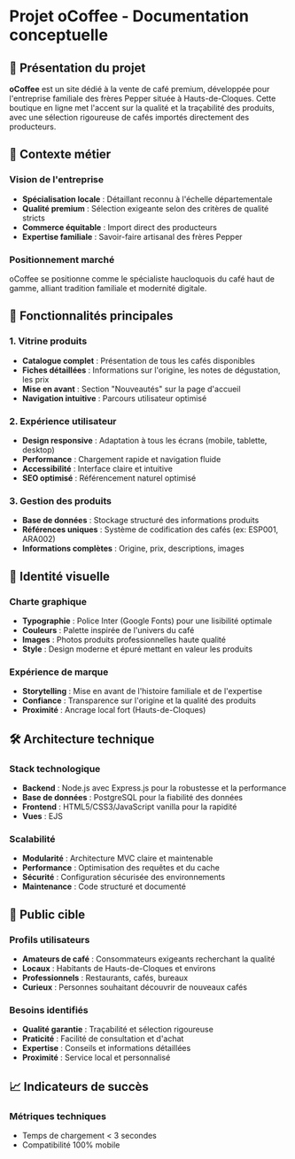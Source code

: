 # Projet oCoffee - Documentation conceptuelle

## 🎯 Présentation du projet

**oCoffee** est un site dédié à la vente de café premium, développée pour l'entreprise familiale des frères Pepper située à Hauts-de-Cloques. Cette boutique en ligne met l'accent sur la qualité et la traçabilité des produits, 
avec une sélection rigoureuse de cafés importés directement des producteurs.

## 🏢 Contexte métier

### Vision de l'entreprise
- **Spécialisation locale** : Détaillant reconnu à l'échelle départementale
- **Qualité premium** : Sélection exigeante selon des critères de qualité stricts
- **Commerce équitable** : Import direct des producteurs
- **Expertise familiale** : Savoir-faire artisanal des frères Pepper

### Positionnement marché
oCoffee se positionne comme le spécialiste haucloquois du café haut de gamme, alliant tradition familiale et modernité digitale.

## 🚀 Fonctionnalités principales

### 1. Vitrine produits
- **Catalogue complet** : Présentation de tous les cafés disponibles
- **Fiches détaillées** : Informations sur l'origine, les notes de dégustation, les prix
- **Mise en avant** : Section "Nouveautés" sur la page d'accueil
- **Navigation intuitive** : Parcours utilisateur optimisé

### 2. Expérience utilisateur
- **Design responsive** : Adaptation à tous les écrans (mobile, tablette, desktop)
- **Performance** : Chargement rapide et navigation fluide
- **Accessibilité** : Interface claire et intuitive
- **SEO optimisé** : Référencement naturel optimisé

### 3. Gestion des produits
- **Base de données** : Stockage structuré des informations produits
- **Références uniques** : Système de codification des cafés (ex: ESP001, ARA002)
- **Informations complètes** : Origine, prix, descriptions, images

## 🎨 Identité visuelle

### Charte graphique
- **Typographie** : Police Inter (Google Fonts) pour une lisibilité optimale
- **Couleurs** : Palette inspirée de l'univers du café
- **Images** : Photos produits professionnelles haute qualité
- **Style** : Design moderne et épuré mettant en valeur les produits

### Expérience de marque
- **Storytelling** : Mise en avant de l'histoire familiale et de l'expertise
- **Confiance** : Transparence sur l'origine et la qualité des produits
- **Proximité** : Ancrage local fort (Hauts-de-Cloques)

## 🛠️ Architecture technique

### Stack technologique
- **Backend** : Node.js avec Express.js pour la robustesse et la performance
- **Base de données** : PostgreSQL pour la fiabilité des données
- **Frontend** : HTML5/CSS3/JavaScript vanilla pour la rapidité
- **Vues** : EJS

### Scalabilité
- **Modularité** : Architecture MVC claire et maintenable
- **Performance** : Optimisation des requêtes et du cache
- **Sécurité** : Configuration sécurisée des environnements
- **Maintenance** : Code structuré et documenté

## 🎯 Public cible

### Profils utilisateurs
- **Amateurs de café** : Consommateurs exigeants recherchant la qualité
- **Locaux** : Habitants de Hauts-de-Cloques et environs
- **Professionnels** : Restaurants, cafés, bureaux
- **Curieux** : Personnes souhaitant découvrir de nouveaux cafés

### Besoins identifiés
- **Qualité garantie** : Traçabilité et sélection rigoureuse
- **Praticité** : Facilité de consultation et d'achat
- **Expertise** : Conseils et informations détaillées
- **Proximité** : Service local et personnalisé

## 📈 Indicateurs de succès

### Métriques techniques
- Temps de chargement < 3 secondes
- Compatibilité 100% mobile

